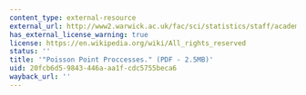 ```yaml
---
content_type: external-resource
external_url: http://www2.warwick.ac.uk/fac/sci/statistics/staff/academic-research/nichols/research/spatbayes/johnson_spatialpointproc.pdf
has_external_license_warning: true
license: https://en.wikipedia.org/wiki/All_rights_reserved
status: ''
title: '"Poisson Point Proccesses." (PDF - 2.5MB)'
uid: 20fcb6d5-9843-446a-aa1f-cdc5755beca6
wayback_url: ''
---
```

